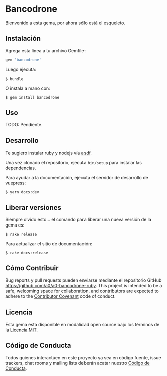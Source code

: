 # Bancodrone

Bienvenido a esta gema, por ahora sólo está el esqueleto.


## Instalación

Agrega esta línea a tu archivo Gemfile:

```ruby
gem 'bancodrone'
```

Luego ejecuta:

    $ bundle

O instala a mano con:

    $ gem install bancodrone


## Uso

TODO: Pendiente.


## Desarrollo

Te sugiero instalar ruby y nodejs vía [asdf](https://asdf-vm.com).

Una vez clonado el repositorio, ejecuta `bin/setup` para instalar las dependencias.

Para ayudar a la documentación, ejecuta el servidor de desarrollo de vuepress:

    $ yarn docs:dev


## Liberar versiones

Siempre olvido esto… el comando para liberar una nueva versión de la gema es:

    $ rake release

Para actualizar el sitio de documentación:

    $ rake docs:release


## Cómo Contribuir

Bug reports y pull requests pueden enviarse mediante el repositorio GitHub https://github.com/a0/a0-bancodrone-ruby. This project is intended to be a safe, welcoming space for collaboration, and contributors are expected to adhere to the [Contributor Covenant](http://contributor-covenant.org) code of conduct.


## Licencia

Esta gema está disponible en modalidad open source bajo los términos de la [Licencia MIT](https://opensource.org/licenses/MIT).


## Código de Conducta

Todos quienes interactúen en este proyecto ya sea en código fuente, issue trackers, chat rooms y mailing lists deberán acatar nuestro [Código de Conducta](https://github.com/a0/a0-bancodrone-ruby/blob/master/CODE_OF_CONDUCT.md).
